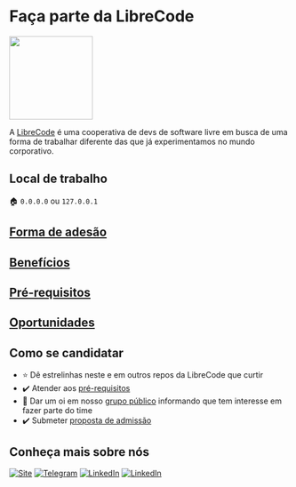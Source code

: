 # Faça parte da LibreCode

[<img src="assets/logo.png" width="150px"/>](https://librecode.coop)

A [LibreCode](https://librecode.coop) é uma cooperativa de devs de software livre em busca de uma forma de trabalhar diferente das que já experimentamos no mundo corporativo.

## Local de trabalho
:house: `0.0.0.0` ou `127.0.0.1`

## [Forma de adesão](docs/forma-contratacao.md)

## [Benefícios](docs/beneficios.md)

## [Pré-requisitos](docs/pre-requisitos.md)

## [Oportunidades](docs/oportunidades.md)

## Como se candidatar

* :star: Dê estrelinhas neste e em outros repos da LibreCode que curtir
* :heavy_check_mark: Atender aos [pré-requisitos](docs/pre-requisitos.md)
* :wave: Dar um oi em nosso [grupo público](https://t.me/LibreCodeCoop) informando que tem interesse em fazer parte do time
* :heavy_check_mark: Submeter [proposta de admissão](https://ls.librecode.coop/index.php?r=survey/index&sid=154438&lang=pt-BR)

## Conheça mais sobre nós

[![Site](https://img.shields.io/badge/Site-0077B5?style=for-the-badge&logo=Site&logoColor=white&style=flat-square)](https://librecode.coop/) [![Telegram](https://img.shields.io/badge/Telegram-0077B5?style=for-the-badge&logo=Telegram&logoColor=white&style=flat-square)](https://t.me/LibreCodeCoop/) [![LinkedIn](https://img.shields.io/badge/LinkedIn-0077B5?style=for-the-badge&logo=linkedin&logoColor=white&style=flat-square)](https://www.linkedin.com/company/librecodecoop/) [![LinkedIn](https://img.shields.io/twitter/url?style=social&url=https%3A%2F%2Ftwitter.com%2FLibreCodeCoop)](https://twitter.com/LibreCodeCoop)
